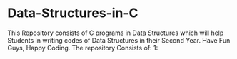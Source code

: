 # Data-Structures-in-C

This Repository consists of C programs in Data Structures which will help Students in writing codes of Data Structures in their Second Year.
Have Fun Guys, Happy Coding.
The repository Consists of:
1:
